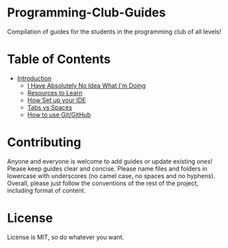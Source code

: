 # Programming-Club-Guides
Compilation of guides for the students in the programming club of all levels!

# Table of Contents
- [Introduction](https://github.com/michaelgira23/Programming-Club-Guides/tree/master/introduction)
  - [I Have Absolutely No Idea What I'm Doing](https://github.com/michaelgira23/Programming-Club-Guides/blob/master/introduction/i_have_no_idea_what_im_doing_help.md)
  - [Resources to Learn](https://github.com/michaelgira23/Programming-Club-Guides/blob/master/introduction/learning_resources.md)
  - [How Set up your IDE](https://github.com/michaelgira23/Programming-Club-Guides/blob/master/introduction/set_up_ide.md)
  - [Tabs vs Spaces](https://github.com/michaelgira23/Programming-Club-Guides/blob/master/introduction/tabs_vs_spaces.md)
  - [How to use Git/GitHub](https://github.com/michaelgira23/Programming-Club-Guides/blob/master/introduction/how_to_git_good.md)

# Contributing
Anyone and everyone is welcome to add guides or update existing ones! Please keep guides clear and concise. Please name files and folders in lowercase with underscores (no camel case, no spaces and no hyphens). Overall, please just follow the conventions of the rest of the project, including format of content.

# License
License is MIT, so do whatever you want.
